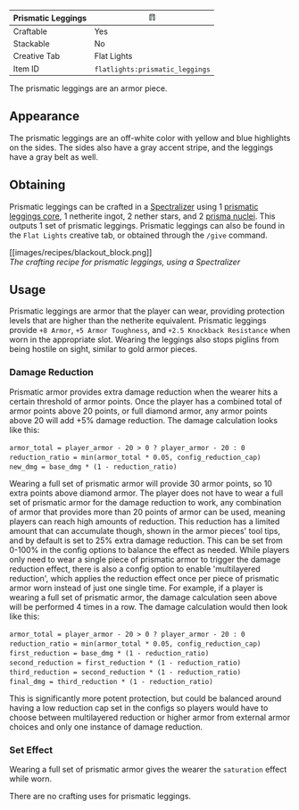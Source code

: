 | Prismatic Leggings | ![](https://github.com/Syi-I/FlatLights/blob/gear_beta/src/main/resources/assets/flatlights/textures/item/prismatic_leggings.png) |
|--------------------|-----------------------------------------------------------------------------------------------------------------------------------|
| Craftable          | Yes                                                                                                                               |
| Stackable          | No                                                                                                                                |
| Creative Tab       | Flat Lights                                                                                                                       |
| Item ID            | `flatlights:prismatic_leggings`                                                                                                   |

The prismatic leggings are an armor piece.

## Appearance
The prismatic leggings are an off-white color with yellow and blue highlights on the sides. The sides also have a gray accent stripe, and the leggings have a gray belt as well.

## Obtaining
Prismatic leggings can be crafted in a [Spectralizer](Spectralizer) using 1 [prismatic leggings core](Prismatic-Leggings-Core), 1 netherite ingot, 2 nether stars, and 2 [prisma nuclei](Prisma-Nucleus). This outputs 1 set of prismatic leggings. Prismatic leggings can also be found in the `Flat Lights` creative tab, or obtained through the `/give` command.

[[images/recipes/blackout_block.png]]  
*The crafting recipe for prismatic leggings, using a Spectralizer*

## Usage
Prismatic leggings are armor that the player can wear, providing protection levels that are higher than the netherite equivalent. Prismatic leggings provide `+8 Armor`, `+5 Armor Toughness`, and `+2.5 Knockback Resistance` when worn in the appropriate slot. Wearing the leggings also stops piglins from being hostile on sight, similar to gold armor pieces.

### Damage Reduction
Prismatic armor provides extra damage reduction when the wearer hits a certain threshold of armor points. Once the player has a combined total of armor points above 20 points, or full diamond armor, any armor points above 20 will add +5% damage reduction. The damage calculation looks like this: 

`armor_total = player_armor - 20 > 0 ? player_armor - 20 : 0`   
`reduction_ratio = min(armor_total * 0.05, config_reduction_cap)`   
`new_dmg = base_dmg * (1 - reduction_ratio)`

Wearing a full set of prismatic armor will provide 30 armor points, so 10 extra points above diamond armor. The player does not have to wear a full set of prismatic armor for the damage reduction to work, any combination of armor that provides more than 20 points of armor can be used, meaning players can reach high amounts of reduction. This reduction has a limited amount that can accumulate though, shown in the armor pieces' tool tips, and by default is set to 25% extra damage reduction. This can be set from 0-100% in the config options to balance the effect as needed. While players only need to wear a single piece of prismatic armor to trigger the damage reduction effect, there is also a config option to enable 'multilayered reduction', which applies the reduction effect once per piece of prismatic armor worn instead of just one single time. For example, if a player is wearing a full set of prismatic armor, the damage calculation seen above will be performed 4 times in a row. The damage calculation would then look like this:

`armor_total = player_armor - 20 > 0 ? player_armor - 20 : 0`   
`reduction_ratio = min(armor_total * 0.05, config_reduction_cap)`   
`first_reduction = base_dmg * (1 - reduction_ratio)`    
`second_reduction = first_reduction * (1 - reduction_ratio)`     
`third_reduction = second_reduction * (1 - reduction_ratio)`     
`final_dmg = third_reduction * (1 - reduction_ratio)`

This is significantly more potent protection, but could be balanced around having a low reduction cap set in the configs so players would have to choose between multilayered reduction or higher armor from external armor choices and only one instance of damage reduction.

### Set Effect
Wearing a full set of prismatic armor gives the wearer the `saturation` effect while worn.

There are no crafting uses for prismatic leggings.
